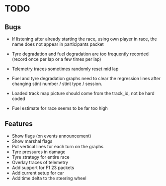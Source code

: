 # TODO

## Bugs

- If listening after already starting the race, using own player in race, the name does not appear in participants packet

- Tyre degradation and fuel degradation are too frequently recorded (record once per lap or a few times per lap)

- Telemetry traces sometimes randomly reset mid lap

- Fuel and tyre degradation graphs need to clear the regression lines after changing stint number / stint type / session.

- Loaded track map picture should come from the track_id, not be hard coded

- Fuel estimate for race seems to be far too high

## Features

- Show flags (on events announcement)
- Show marshal flags
- Put vertical lines for each turn on the graphs
- Tyre pressures in damage
- Tyre strategy for entire race
- Overlay traces of telemetry
- Add support for F1 23 packets
- Add current setup for car
- Add time delta to the steering wheel
